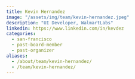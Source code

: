 ```yaml
---
title: Kevin Hernandez
image: "/assets/img/team/kevin-hernandez.jpeg"
description: "UI Developer, WalmartLabs"
linkedin: https://www.linkedin.com/in/kevdez
categories:
  - san-francisco
  - past-board-member
  - past-organizer
aliases:
  - /about/team/kevin-hernandez/
  - /team/kevin-hernandez/
---
```

